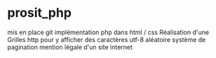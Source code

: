 # prosit_php
mis en place git
implémentation php dans html / css
Réalisation d'une Grilles http pour y afficher des caractères utf-8 aléatoire
système de pagination
mention légale d'un site internet 


